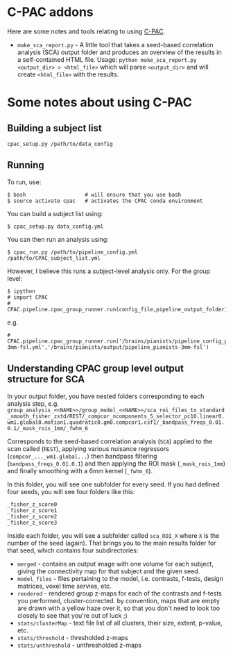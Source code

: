
# C-PAC addons

Here are some notes and tools relating to using [C-PAC](https://github.com/FCP-INDI/C-PAC).

* `make_sca_report.py` - A little tool that takes a seed-based correlation analysis (SCA) output folder and produces an overview of the results in a self-contained HTML file. Usage: `python make_sca_report.py <output_dir> > <html_file>` which will parse `<output_dir>` and will create `<html_file>` with the results.






# Some notes about using C-PAC

## Building a subject list

```
cpac_setup.py /path/to/data_config
```


## Running

To run, use:

```
$ bash                   # will ensure that you use bash
$ source activate cpac   # activates the CPAC conda environment
```

You can build a subject list using:
```
$ cpac_setup.py data_config.yml
```

You can then run an analysis using:
```
$ cpac_run.py /path/to/pipeline_config.yml /path/to/CPAC_subject_list.yml
```

However, I believe this runs a subject-level analysis only.
For the group level:
``` 
$ ipython
# import CPAC
# CPAC.pipeline.cpac_group_runner.run(config_file,pipeline_output_folder)
```

e.g.
```
#  CPAC.pipeline.cpac_group_runner.run('/brains/pianists/pipeline_config_pianists-3mm-fsl.yml','/brains/pianists/output/pipeline_pianists-3mm-fsl')
```





## Understanding CPAC group level output structure for SCA

In your output folder, you have nested folders corresponding to each analysis step, e.g.
`group_analysis_<<NAME>>/group_model_<<NAME>>/sca_roi_files_to_standard_smooth_fisher_zstd/REST/_compcor_ncomponents_5_selector_pc10.linear0.wm1.global0.motion1.quadratic0.gm0.compcor1.csf1/_bandpass_freqs_0.01.0.1/_mask_rois_1mm/_fwhm_6`

Corresponds to the seed-based correlation analysis (`SCA`) applied to the scan called (`REST`), applying various nuisance regressors (`compcor_..._wm1.global...`) then bandpass filtering (`bandpass_freqs_0.01.0.1`) and then applying the ROI mask (`_mask_rois_1mm`) and finally smoothing with a 6mm kernel (`_fwhm_6`).

In this folder, you will see one subfolder for every seed. If you had defined four seeds, you will see four folders like this:
```
_fisher_z_score0
_fisher_z_score1
_fisher_z_score2
_fisher_z_score3
```

Inside each folder, you will see a subfolder called `sca_ROI_X` where `X` is the number of the seed (again). That brings you to the main results folder for that seed, which contains four subdirectories:

* `merged` - contains an output image with one volume for each subject, giving the connectivity map for that subject and the given seed.
* `model_files` - files pertaining to the model, i.e. contrasts, f-tests, design matrices, voxel time servies, etc. 
* `rendered` - rendered group z-maps for each of the contrasts and f-tests you performed, cluster-corrected. by convention, maps that are empty are drawn with a yellow haze over it, so that you don't need to look too closely to see that you're out of luck ;)
* `stats/clusterMap` - text file list of all clusters, their size, extent, p-value, etc.
* `stats/threshold` - thresholded z-maps
* `stats/unthreshold` - unthresholded z-maps





